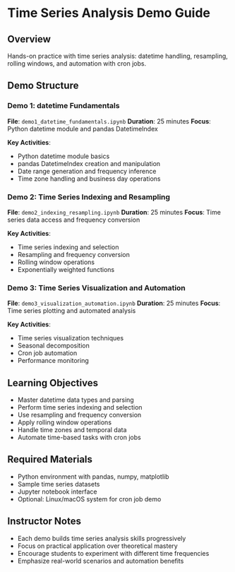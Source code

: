 # Time Series Analysis Demo Guide

## Overview
Hands-on practice with time series analysis: datetime handling, resampling, rolling windows, and automation with cron jobs.

## Demo Structure

### Demo 1: datetime Fundamentals
**File**: `demo1_datetime_fundamentals.ipynb`
**Duration**: 25 minutes
**Focus**: Python datetime module and pandas DatetimeIndex

**Key Activities**:
- Python datetime module basics
- pandas DatetimeIndex creation and manipulation
- Date range generation and frequency inference
- Time zone handling and business day operations

### Demo 2: Time Series Indexing and Resampling
**File**: `demo2_indexing_resampling.ipynb`
**Duration**: 25 minutes
**Focus**: Time series data access and frequency conversion

**Key Activities**:
- Time series indexing and selection
- Resampling and frequency conversion
- Rolling window operations
- Exponentially weighted functions

### Demo 3: Time Series Visualization and Automation
**File**: `demo3_visualization_automation.ipynb`
**Duration**: 25 minutes
**Focus**: Time series plotting and automated analysis

**Key Activities**:
- Time series visualization techniques
- Seasonal decomposition
- Cron job automation
- Performance monitoring

## Learning Objectives
- Master datetime data types and parsing
- Perform time series indexing and selection
- Use resampling and frequency conversion
- Apply rolling window operations
- Handle time zones and temporal data
- Automate time-based tasks with cron jobs

## Required Materials
- Python environment with pandas, numpy, matplotlib
- Sample time series datasets
- Jupyter notebook interface
- Optional: Linux/macOS system for cron job demo

## Instructor Notes
- Each demo builds time series analysis skills progressively
- Focus on practical application over theoretical mastery
- Encourage students to experiment with different time frequencies
- Emphasize real-world scenarios and automation benefits
